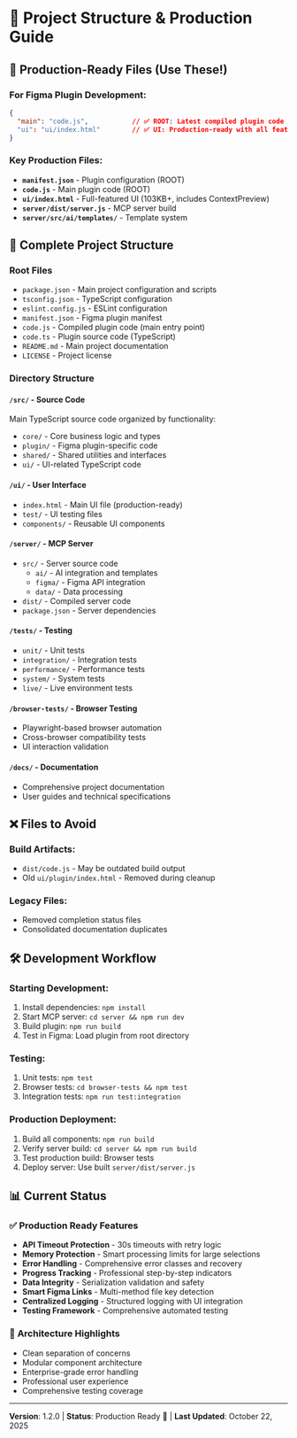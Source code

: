 # 📁 Project Structure & Production Guide

## 🚀 Production-Ready Files (Use These!)

### **For Figma Plugin Development:**
```json
{
  "main": "code.js",           // ✅ ROOT: Latest compiled plugin code
  "ui": "ui/index.html"        // ✅ UI: Production-ready with all features
}
```

### **Key Production Files:**
- **`manifest.json`** - Plugin configuration (ROOT)
- **`code.js`** - Main plugin code (ROOT) 
- **`ui/index.html`** - Full-featured UI (103KB+, includes ContextPreview)
- **`server/dist/server.js`** - MCP server build
- **`server/src/ai/templates/`** - Template system

## 📁 Complete Project Structure

### **Root Files**
- `package.json` - Main project configuration and scripts
- `tsconfig.json` - TypeScript configuration
- `eslint.config.js` - ESLint configuration
- `manifest.json` - Figma plugin manifest
- `code.js` - Compiled plugin code (main entry point)
- `code.ts` - Plugin source code (TypeScript)
- `README.md` - Main project documentation
- `LICENSE` - Project license

### **Directory Structure**

#### `/src/` - Source Code
Main TypeScript source code organized by functionality:
- `core/` - Core business logic and types
- `plugin/` - Figma plugin-specific code
- `shared/` - Shared utilities and interfaces
- `ui/` - UI-related TypeScript code

#### `/ui/` - User Interface
- `index.html` - Main UI file (production-ready)
- `test/` - UI testing files
- `components/` - Reusable UI components

#### `/server/` - MCP Server
- `src/` - Server source code
  - `ai/` - AI integration and templates
  - `figma/` - Figma API integration
  - `data/` - Data processing
- `dist/` - Compiled server code
- `package.json` - Server dependencies

#### `/tests/` - Testing
- `unit/` - Unit tests
- `integration/` - Integration tests
- `performance/` - Performance tests
- `system/` - System tests
- `live/` - Live environment tests

#### `/browser-tests/` - Browser Testing
- Playwright-based browser automation
- Cross-browser compatibility tests
- UI interaction validation

#### `/docs/` - Documentation
- Comprehensive project documentation
- User guides and technical specifications

## ❌ **Files to Avoid**

### **Build Artifacts:**
- `dist/code.js` - May be outdated build output
- Old `ui/plugin/index.html` - Removed during cleanup

### **Legacy Files:**
- Removed completion status files
- Consolidated documentation duplicates

## 🛠️ Development Workflow

### **Starting Development:**
1. Install dependencies: `npm install`
2. Start MCP server: `cd server && npm run dev`
3. Build plugin: `npm run build`
4. Test in Figma: Load plugin from root directory

### **Testing:**
1. Unit tests: `npm test`
2. Browser tests: `cd browser-tests && npm test`
3. Integration tests: `npm run test:integration`

### **Production Deployment:**
1. Build all components: `npm run build`
2. Verify server build: `cd server && npm run build`
3. Test production build: Browser tests
4. Deploy server: Use built `server/dist/server.js`

## 📊 Current Status

### ✅ **Production Ready Features**
- **API Timeout Protection** - 30s timeouts with retry logic
- **Memory Protection** - Smart processing limits for large selections
- **Error Handling** - Comprehensive error classes and recovery
- **Progress Tracking** - Professional step-by-step indicators
- **Data Integrity** - Serialization validation and safety
- **Smart Figma Links** - Multi-method file key detection
- **Centralized Logging** - Structured logging with UI integration
- **Testing Framework** - Comprehensive automated testing

### 🎯 **Architecture Highlights**
- Clean separation of concerns
- Modular component architecture
- Enterprise-grade error handling
- Professional user experience
- Comprehensive testing coverage

---

**Version**: 1.2.0 | **Status**: Production Ready 🚀 | **Last Updated**: October 22, 2025